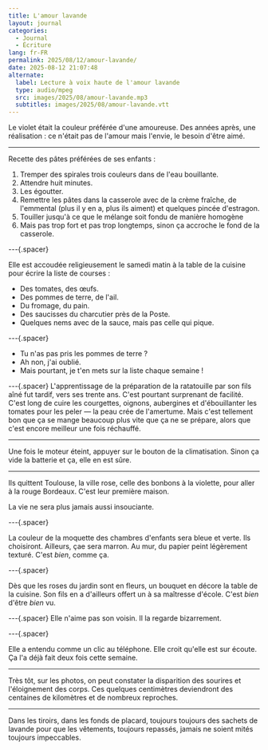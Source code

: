 ```yaml
---
title: L'amour lavande
layout: journal
categories:
  - Journal
  - Écriture
lang: fr-FR
permalink: 2025/08/12/amour-lavande/
date: 2025-08-12 21:07:48
alternate:
  label: Lecture à voix haute de l'amour lavande
  type: audio/mpeg
  src: images/2025/08/amour-lavande.mp3
  subtitles: images/2025/08/amour-lavande.vtt
---
```


Le violet était la couleur préférée d'une amoureuse. Des années après, une réalisation : ce n'était pas de l'amour mais l'envie, le besoin d'être aimé.

---

Recette des pâtes préférées de ses enfants :
1. Tremper des spirales trois couleurs dans de l'eau bouillante.
1. Attendre huit minutes.
1. Les égoutter.
1. Remettre les pâtes dans la casserole avec de la crème fraîche, de l'emmental (plus il y en a, plus ils aiment) et quelques pincée d'estragon.
1. Touiller jusqu'à ce que le mélange soit fondu de manière homogène
1. Mais pas trop fort et pas trop longtemps, sinon ça accroche le fond de la casserole.

---{.spacer}

Elle est accoudée religieusement le samedi matin à la table de la cuisine pour écrire la liste de courses :
- Des tomates, des œufs.
- Des pommes de terre, de l'ail.
- Du fromage, du pain.
- Des saucisses du charcutier près de la Poste.
- Quelques nems avec de la sauce, mais pas celle qui pique.

---{.spacer}

- Tu n'as pas pris les pommes de terre ?
- Ah non, j'ai oublié.
- Mais pourtant, je t'en mets sur la liste chaque semaine !

---{.spacer}
L'apprentissage de la préparation de la ratatouille par son fils aîné fut tardif, vers ses trente ans. C'est pourtant surprenant de facilité. C'est long de cuire les courgettes, oignons, aubergines
et d'ébouillanter les tomates pour les peler — la peau crée de l'amertume. Mais c'est tellement bon que ça se mange beaucoup plus vite que ça ne se prépare, alors que c'est encore meilleur une fois réchauffé.

---

Une fois le moteur éteint, appuyer sur le bouton de la climatisation.
Sinon ça vide la batterie et ça, elle en est sûre.

---

Ils quittent Toulouse, la ville rose, celle des bonbons à la violette, pour aller à la rouge Bordeaux. C'est leur première maison.

La vie ne sera plus jamais aussi insouciante.

---{.spacer}

La couleur de la moquette des chambres d'enfants sera bleue et verte. Ils choisiront. Ailleurs, çae sera marron. Au mur, du papier peint légèrement texturé. C'est *bien*, comme ça.

---{.spacer}

Dès que les roses du jardin sont en fleurs, un bouquet en décore la table de la cuisine. Son fils en a d'ailleurs offert un à sa maîtresse d'école. C'est *bien* d'être *bien* vu.

---{.spacer}
Elle n'aime pas son voisin. Il la regarde bizarrement.

---{.spacer}

Elle a entendu comme un clic au téléphone. Elle croit qu'elle est sur écoute.
Ça l'a déjà fait deux fois cette semaine.

---

Très tôt, sur les photos, on peut constater la disparition des sourires et l'éloignement des corps. Ces quelques centimètres deviendront des centaines de kilomètres et de nombreux reproches.

---

Dans les tiroirs,
dans les fonds de placard,
toujours toujours
des sachets de lavande
pour que les vêtements,
toujours repassés,
jamais ne soient mités
toujours impeccables.
